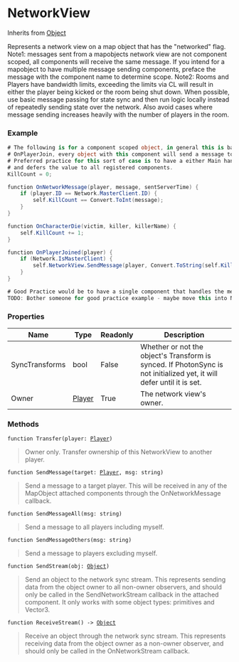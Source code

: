 # NetworkView
Inherits from [Object](../objects/Object.md)

Represents a network view on a map object that has the "networked" flag.
Note1: messages sent from a mapobjects network view are not component scoped, all components will receive the same message.
If you intend for a mapobject to have multiple message sending components, preface the message with the component name to determine scope.
Note2: Rooms and Players have bandwidth limits, exceeding the limits via CL will result in either the player being kicked or the room being shut down.
When possible, use basic message passing for state sync and then run logic locally instead of repeatedly sending state over the network. Also
avoid cases where message sending increases heavily with the number of players in the room.

### Example
```csharp
# The following is for a component scoped object, in general this is bad practice if the component is widely used.
# OnPlayerJoin, every object with this component will send a message to the player that joined, if you use 100 objects with this, 100 messages will be sent.
# Preferred practice for this sort of case is to have a either Main handle the single message pass or have a single ManagerComponent that handles the message pass
# and defers the value to all registered components.
KillCount = 0;

function OnNetworkMessage(player, message, sentServerTime) {
    if (player.ID == Network.MasterClient.ID) {
        self.KillCount == Convert.ToInt(message);
    }
}

function OnCharacterDie(victim, killer, killerName) {
    self.KillCount += 1;
}

function OnPlayerJoined(player) {
    if (Network.IsMasterClient) {
        self.NetworkView.SendMessage(player, Convert.ToString(self.KillCount));
    }
}

# Good Practice would be to have a single component that handles the message pass and defers the value to all registered components.
TODO: Bother someone for good practice example - maybe move this into Networking Summary Page.
```
### Properties
|Name|Type|Readonly|Description|
|---|---|---|---|
|SyncTransforms|bool|False|Whether or not the object's Transform is synced. If PhotonSync is not initialized yet, it will defer until it is set.|
|Owner|[Player](../objects/Player.md)|True|The network view's owner.|


### Methods
<pre class="language-typescript"><code class="lang-typescript">function Transfer(player: <a data-footnote-ref href="#user-content-fn-28">Player</a>)</code></pre>
> Owner only. Transfer ownership of this NetworkView to another player.
> 
<pre class="language-typescript"><code class="lang-typescript">function SendMessage(target: <a data-footnote-ref href="#user-content-fn-28">Player</a>, msg: string)</code></pre>
> Send a message to a target player. This will be received in any of the MapObject attached components through the OnNetworkMessage callback.
> 
<pre class="language-typescript"><code class="lang-typescript">function SendMessageAll(msg: string)</code></pre>
> Send a message to all players including myself.
> 
<pre class="language-typescript"><code class="lang-typescript">function SendMessageOthers(msg: string)</code></pre>
> Send a message to players excluding myself.
> 
<pre class="language-typescript"><code class="lang-typescript">function SendStream(obj: <a data-footnote-ref href="#user-content-fn-45">Object</a>)</code></pre>
> Send an object to the network sync stream.
This represents sending data from the object owner to all non-owner observers,
and should only be called in the SendNetworkStream callback in the attached component.
It only works with some object types: primitives and Vector3.
> 
<pre class="language-typescript"><code class="lang-typescript">function ReceiveStream() -> <a data-footnote-ref href="#user-content-fn-45">Object</a></code></pre>
> Receive an object through the network sync stream.
This represents receiving data from the object owner as a non-owner observer,
and should only be called in the OnNetworkStream callback.
> 

[^0]: [Camera](../static/Camera.md)
[^1]: [Character](../objects/Character.md)
[^2]: [Collider](../objects/Collider.md)
[^3]: [Collision](../objects/Collision.md)
[^4]: [Color](../objects/Color.md)
[^5]: [Convert](../static/Convert.md)
[^6]: [Cutscene](../static/Cutscene.md)
[^7]: [Dict](../objects/Dict.md)
[^8]: [Game](../static/Game.md)
[^9]: [Human](../objects/Human.md)
[^10]: [Input](../static/Input.md)
[^11]: [Json](../static/Json.md)
[^12]: [LightBuiltin](../static/LightBuiltin.md)
[^13]: [LineCastHitResult](../objects/LineCastHitResult.md)
[^14]: [LineRenderer](../objects/LineRenderer.md)
[^15]: [List](../objects/List.md)
[^16]: [Locale](../static/Locale.md)
[^17]: [LodBuiltin](../static/LodBuiltin.md)
[^18]: [Map](../static/Map.md)
[^19]: [MapObject](../objects/MapObject.md)
[^20]: [MapTargetable](../objects/MapTargetable.md)
[^21]: [Math](../static/Math.md)
[^22]: [NavmeshObstacleBuiltin](../static/NavmeshObstacleBuiltin.md)
[^23]: [Network](../static/Network.md)
[^24]: [NetworkView](../objects/NetworkView.md)
[^25]: [PersistentData](../static/PersistentData.md)
[^26]: [Physics](../static/Physics.md)
[^27]: [PhysicsMaterialBuiltin](../static/PhysicsMaterialBuiltin.md)
[^28]: [Player](../objects/Player.md)
[^29]: [Prefab](../objects/Prefab.md)
[^30]: [Quaternion](../objects/Quaternion.md)
[^31]: [Random](../objects/Random.md)
[^32]: [Range](../objects/Range.md)
[^33]: [RigidbodyBuiltin](../static/RigidbodyBuiltin.md)
[^34]: [RoomData](../static/RoomData.md)
[^35]: [Set](../objects/Set.md)
[^36]: [Shifter](../objects/Shifter.md)
[^37]: [String](../static/String.md)
[^38]: [Time](../static/Time.md)
[^39]: [Titan](../objects/Titan.md)
[^40]: [Transform](../objects/Transform.md)
[^41]: [UI](../static/UI.md)
[^42]: [Vector2](../objects/Vector2.md)
[^43]: [Vector3](../objects/Vector3.md)
[^44]: [WallColossal](../objects/WallColossal.md)
[^45]: [Object](../objects/Object.md)
[^46]: [Component](../objects/Component.md)
